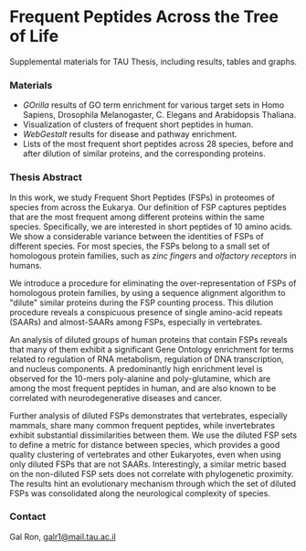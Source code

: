# Frequent Peptides Across the Tree of Life
Supplemental materials for TAU Thesis, including results, tables and graphs.

### Materials

- _GOrilla_ results of GO term enrichment for various target sets in Homo Sapiens, Drosophila Melanogaster, C. Elegans and Arabidopsis Thaliana.
- Visualization of clusters of frequent short peptides in human.
- _WebGestalt_ results for disease and pathway enrichment.
- Lists of the most frequent short peptides across 28 species, before and after dilution of similar proteins, and the corresponding proteins.


### Thesis Abstract
In this work, we study Frequent Short Peptides (FSPs) in proteomes of species from across the Eukarya. Our definition of FSP captures peptides that are the most frequent among different proteins within the same species. Specifically, we are interested in short peptides of 10 amino acids. We show a considerable variance between the identities of FSPs of different species. For most species, the FSPs belong to a small set of homologous protein families, such as _zinc fingers_ and _olfactory receptors_ in humans.

We introduce a procedure for eliminating the over-representation of FSPs of homologous protein families, by using a sequence alignment algorithm to "dilute" similar proteins during the FSP counting process. This dilution procedure reveals a conspicuous presence of single amino-acid repeats (SAARs) and almost-SAARs among FSPs, especially in vertebrates.

An analysis of diluted groups of human proteins that contain FSPs reveals that many of them exhibit a significant Gene Ontology enrichment for terms related to regulation of RNA metabolism, regulation of DNA transcription, and nucleus components. A predominantly high enrichment level is observed for the 10-mers poly-alanine and poly-glutamine, which are among the most frequent peptides in human, and are also known to be correlated with neurodegenerative diseases and cancer.

Further analysis of diluted FSPs demonstrates that vertebrates, especially mammals, share many common frequent peptides, while invertebrates exhibit substantial dissimilarities between them. We use the diluted FSP sets to define a metric for distance between species, which provides a good quality clustering of vertebrates and other Eukaryotes, even when using only diluted FSPs that are not SAARs. Interestingly, a similar metric based on the non-diluted FSP sets does not correlate with phylogenetic proximity. The results hint an evolutionary mechanism through which the set of diluted FSPs was consolidated along the neurological complexity of species.


### Contact
Gal Ron, galr1@mail.tau.ac.il 
